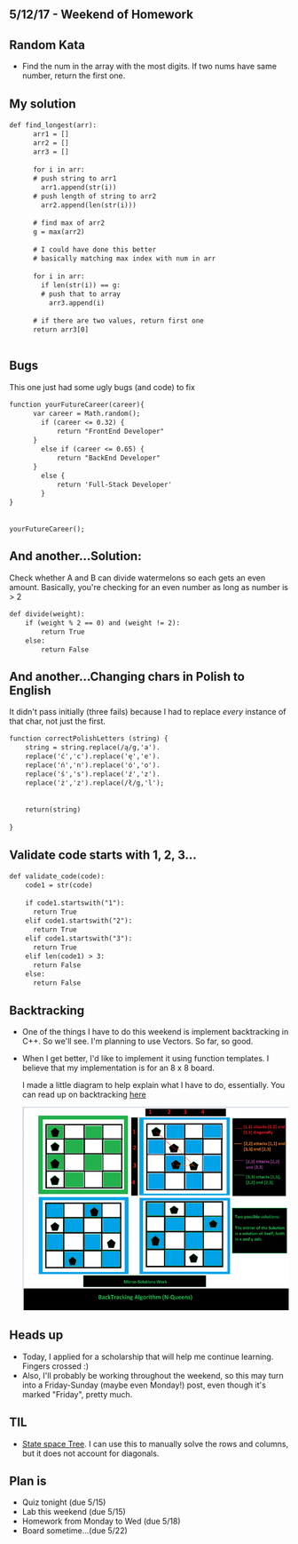 ## 5/12/17 - Weekend of Homework


## Random Kata

 - Find the num in the array with the most digits.
   If two nums have same number, return the first one.
   
## My solution

```
def find_longest(arr):
      arr1 = []
      arr2 = []
      arr3 = []
      
      for i in arr:
      # push string to arr1
        arr1.append(str(i))
      # push length of string to arr2
        arr2.append(len(str(i)))
      
      # find max of arr2
      g = max(arr2)
      
      # I could have done this better
      # basically matching max index with num in arr
      
      for i in arr:
        if len(str(i)) == g:
        # push that to array
          arr3.append(i)
        
      # if there are two values, return first one
      return arr3[0]
        
```

## Bugs

This one just had some ugly bugs (and code) to fix

```
function yourFutureCareer(career){
	  var career = Math.random();
		if (career <= 0.32) {
			return "FrontEnd Developer"
      }
		else if (career <= 0.65) {
			return "BackEnd Developer"
      }
		else {
			return 'Full-Stack Developer'
		}
}


yourFutureCareer();

```
## And another...Solution:

Check whether A and B can divide watermelons so each gets an even amount.
Basically, you're checking for an even number as long as number is > 2

```
def divide(weight):    
    if (weight % 2 == 0) and (weight != 2):
        return True
    else:
        return False
```
## And another...Changing chars in Polish to English

It didn't pass initially (three fails) because I had to replace
*every* instance of that char, not just the first.

```
function correctPolishLetters (string) {
    string = string.replace(/ą/g,'a').
    replace('ć','c').replace('ę','e').
    replace('ń','n').replace('ó','o').
    replace('ś','s').replace('ź','z').
    replace('ż','z').replace(/ł/g,'l');

    
    return(string)

}

```
## Validate code starts with 1, 2, 3...

```
def validate_code(code):
    code1 = str(code)
    
    if code1.startswith("1"):
      return True
    elif code1.startswith("2"):
      return True
    elif code1.startswith("3"):
      return True
    elif len(code1) > 3:
      return False
    else:
      return False

```
## Backtracking

- One of the things I have to do this weekend is implement backtracking in C++.
  So we'll see. I'm planning to use Vectors. 
  So far, so good. 
  
- When I get better, I'd like to implement it using function templates.
  I believe that my implementation is for an 8 x 8 board.
  
  I made a little diagram to help explain what I have to do, essentially.
  You can read up on backtracking [here](https://en.wikipedia.org/wiki/Backtracking)
  
  ![backtracking](/images/backtrack3.png)

## Heads up

- Today, I applied for a scholarship that will help me continue learning.
  Fingers crossed :) 
- Also, I'll probably be working throughout the weekend, so this may turn 
  into a Friday-Sunday (maybe even Monday!) post, even though it's marked
  "Friday", pretty much. 
  
## TIL

- [State space Tree](https://en.wikipedia.org/wiki/State_space_search).
  I can use this to manually solve the rows and columns, 
  but it does not account for diagonals.
  
## Plan is

- Quiz tonight (due 5/15)
- Lab this weekend (due 5/15)
- Homework from Monday to Wed (due 5/18)
- Board sometime...(due 5/22)


